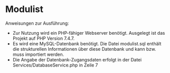 # Modulist
Anweisungen zur Ausführung:
- Zur Nutzung wird ein PHP-fähiger Webserver benötigt. Ausgelegt ist das Projekt auf PHP Version 7.4.7.
- Es wird eine MySQL-Datenbank benötigt. Die Datei modulist.sql enthält die strukturellen Informationen
  über diese Datenbank und kann bzw. muss importiert werden.
- Die Angabe der Datenbank-Zugangsdaten erfolgt in der Datei Services/DatabaseService.php in Zeile 7